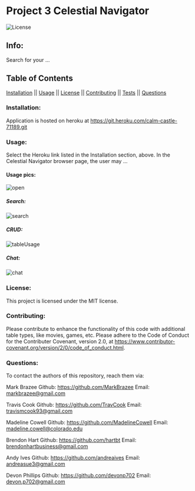 # Project 3 Celestial Navigator

![License](https://img.shields.io/badge/license-MIT-blue.svg)

## Info:

Search for your ...

## Table of Contents

[Installation](#Installation) || [Usage](#Usage) || [License](#License) || [Contributing](#Contributing) || [Tests](#Tests) || [Questions](#Questions)

### Installation:

Application is hosted on heroku at https://git.heroku.com/calm-castle-71189.git

### Usage:

Select the Heroku link listed in the Installation section, above. In the Celestial Navigator browser page, the user may ...

#### Usage pics:

![open](./)

##### Search:

![search](./)

##### CRUD:

![tableUsage](./)

##### Chat:

![chat](./)

### License:

This project is licensed under the MIT license.

### Contributing:

Please contribute to enhance the functionality of this code with additional table types, like movies, games, etc. Please adhere to the Code of Conduct for the Contributer Covenant, version 2.0, at https://www.contributor-covenant.org/version/2/0/code_of_conduct.html.

### Questions:

To contact the authors of this repository, reach them via:

Mark Brazee
Github: https://github.com/MarkBrazee
Email: markbrazee@gmail.com

Travis Cook
Github: https://github.com/TravCook
Email: travismcook93@gmail.com

Madeline Cowell
Github: https://github.com/MadelineCowell
Email: madeline.cowell@colorado.edu

Brendon Hart
Github: https://github.com/hartbt
Email: brendonhartbusiness@gmail.com

Andy Ives
Github: https://github.com/andreaives
Email: andreasue3@gmail.com

Devon Phillips
Github: https://github.com/devonp702
Email: devon.p702@gmail.com
